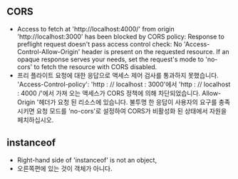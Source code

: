 ## CORS

- Access to fetch at 'http://localhost:4000/' from origin 'http://localhost:3000' has been blocked by CORS policy: Response to preflight request doesn't pass access control check: No 'Access-Control-Allow-Origin' header is present on the requested resource. If an opaque response serves your needs, set the request's mode to 'no-cors' to fetch the resource with CORS disabled.
- 프리 플라이트 요청에 대한 응답으로 액세스 제어 검사를 통과하지 못했습니다. 'Access-Control-policy': 'http : // localhost : 3000'에서 'http : // localhost : 4000 /'에서 가져 오는 액세스가 CORS 정책에 의해 차단되었습니다. Allow-Origin '헤더가 요청 된 리소스에 있습니다. 불투명 한 응답이 사용자의 요구를 충족 시키면 요청 모드를 'no-cors'로 설정하여 CORS가 비활성화 된 상태에서 자원을 페치하십시오.



## instanceof

- Right-hand side of 'instanceof' is not an object, 
- 오른쪽편에 있는 것이 객체가 아니다.

